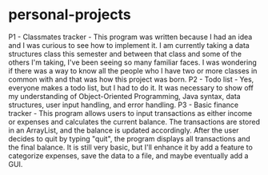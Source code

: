 # personal-projects
P1 - Classmates tracker - This program was written because I had an idea and I was curious to see how to implement it. I am currently taking a data structures class this semester and between that class and some of the others I'm taking, I've been seeing so many familiar faces. I was wondering if there was a way to know all the people who I have two or more classes in common with and that was how this project was born.
P2 - Todo list - Yes, everyone makes a todo list, but I had to do it. It was necessary to show off my understanding of Object-Oriented Programming, Java syntax, data structures, user input handling, and error handling.
P3 - Basic finance tracker - This program allows users to input transactions as either income or expenses and calculates the current balance. The transactions are stored in an ArrayList, and the balance is updated accordingly. After the user decides to quit by typing "quit", the program displays all transactions and the final balance. It is still very basic, but I'll enhance it by add a feature to categorize expenses, save the data to a file, and maybe eventually add a GUI.

